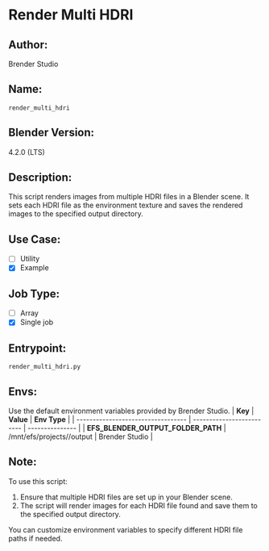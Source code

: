 # Render Multi HDRI 

## Author:
Brender Studio

## Name:
`render_multi_hdri`

## Blender Version:
4.2.0 (LTS)

## Description:
This script renders images from multiple HDRI files in a Blender scene. It sets each HDRI file as the environment texture and saves the rendered images to the specified output directory.

## Use Case:
- [ ] Utility
- [x] Example

## Job Type:
- [ ] Array
- [x] Single job

## Entrypoint:
`render_multi_hdri.py`

## Envs:
Use the default environment variables provided by Brender Studio.
| **Key**                            | **Value**                 | **Env Type**     |
| ---------------------------------- | ------------------------- | ---------------  |
| **EFS_BLENDER_OUTPUT_FOLDER_PATH** | /mnt/efs/projects//output | Brender Studio   |


## Note:
To use this script:
1. Ensure that multiple HDRI files are set up in your Blender scene.
2. The script will render images for each HDRI file found and save them to the specified output directory.

You can customize environment variables to specify different HDRI file paths if needed.
